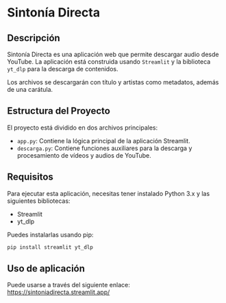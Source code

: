 # Sintonía Directa

## Descripción

Sintonía Directa es una aplicación web que permite descargar audio desde YouTube. La aplicación está construida usando `Streamlit` y la biblioteca `yt_dlp` para la descarga de contenidos.

Los archivos se descargarán con título y artistas como metadatos, además de una carátula.

## Estructura del Proyecto

El proyecto está dividido en dos archivos principales:

- `app.py`: Contiene la lógica principal de la aplicación Streamlit.
- `descarga.py`: Contiene funciones auxiliares para la descarga y procesamiento de vídeos y audios de YouTube.

## Requisitos

Para ejecutar esta aplicación, necesitas tener instalado Python 3.x y las siguientes bibliotecas:

- Streamlit
- yt_dlp

Puedes instalarlas usando pip:

```bash
pip install streamlit yt_dlp
```

## Uso de aplicación

Puede usarse a través del siguiente enlace:
https://sintoniadirecta.streamlit.app/
